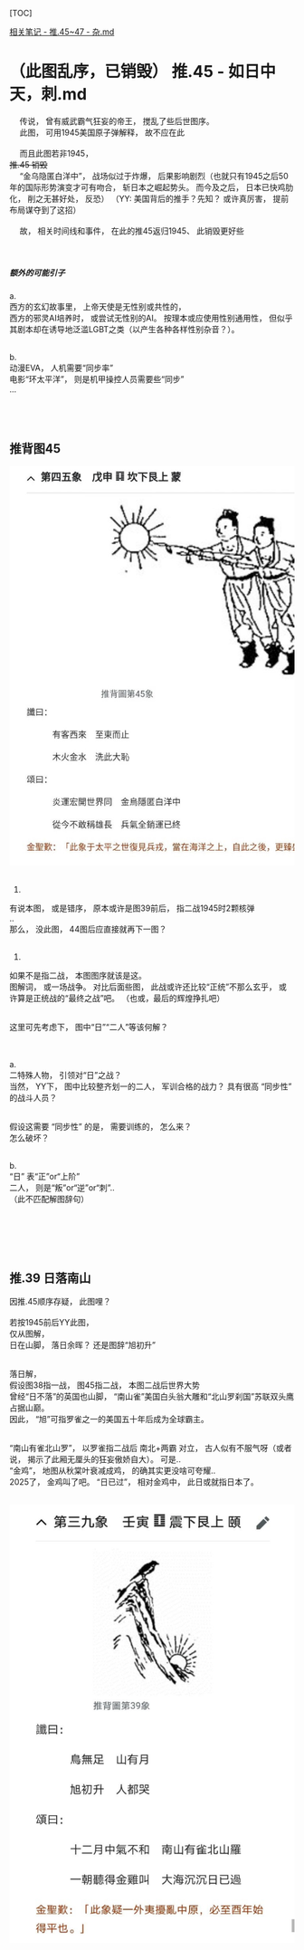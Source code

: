 [TOC]  

[相关笔记 - 推.45~47 - 杂.md](./推.45~47%20-%20杂.md) <br> 

# （此图乱序，已销毁） 推.45 - 如日中天，刺.md  
&emsp; 传说， 曾有威武霸气狂妄的帝王， 搅乱了些后世图序。 <br> 
&emsp; 此图， 可用1945美国原子弹解释， 故不应在此 <br> 
<br>
&emsp; 而且此图若非1945， <br> 
~~推.45 销毁~~ <br> 
&emsp; “金乌隐匿白洋中”， 战场似过于炸爆， 后果影响剧烈（也就只有1945之后50年的国际形势演变才可有吻合， 斩日本之崛起势头。 而今及之后， 日本已快鸡肋化， 削之无甚好处， 反恐） （YY: 美国背后的推手？先知？ 或许真厉害， 提前布局谋夺到了这招） <br> 
<br>
&emsp; 故， 相关时间线和事件， 在此的推45返归1945、 此销毁更好些 <br> 
<br> 
<br> 


##### 额外的可能引子 
a.  <br> 
西方的玄幻故事里， 上帝天使是无性别或共性的，  <br> 
西方的邪灵AI培养时，  或尝试无性别的AI。 按理本或应使用性别通用性， 但似乎其剧本却在诱导地泛滥LGBT之类（以产生各种各样性别杂音？）。  <br> 
<br> 

b.  <br> 
动漫EVA， 人机需要“同步率” <br> 
电影“环太平洋”， 则是机甲操控人员需要些“同步” <br> 
...  <br> 
<br> 
<br> 
<br> 


## 推背图45 
![本图-推.45](res/推.45~47a.jpg) <br> 
<br> 

1.  <br> 
有说本图， 或是错序， 原本或许是图39前后， 指二战1945时2颗核弹  <br> 
..  <br> 
那么， 没此图， 44图后应直接就再下一图？  <br> 
<br> 

1.  <br> 
如果不是指二战， 本图图序就该是这。  <br> 
图解词， 或一场战争。 对比后面些图， 此战或许还比较“正统”不那么玄乎， 或许算是正统战的“最终之战”吧。 （也或，最后的辉煌挣扎吧） <br> 
<br> 

这里可先考虑下， 图中“日”“二人”等该何解？  <br> 
<br> 
<br> 

a.  <br> 
二特殊人物， 引领对“日”之战？  <br> 
当然， YY下， 图中比较整齐划一的二人， 军训合格的战力？ 具有很高 “同步性” 的战斗人员？  <br> 
<br> 

假设这需要 “同步性” 的是， 需要训练的， 怎么来？  <br> 
怎么破坏？  <br> 
<br> 

b.  <br> 
“日” 表“正”or“上阶”  <br> 
二人， 则是“叛”or“逆”or“刺”..  <br> 
（此不匹配解图辞句） <br> 
<br> 
<br> 
<br> 
<br> 
<br> 


## 推.39 日落南山
因推.45顺序存疑， 此图哩？  <br> 
<br> 
若按1945前后YY此图，  <br> 
仅从图解，  <br> 
日在山脚， 落日余晖？ 还是图辞“旭初升”  <br> 
<br> 

落日解，  <br> 
假设图38指一战， 图45指二战， 本图二战后世界大势  <br> 
曾经“日不落”的英国也山脚， “南山雀”美国白头翁大雕和“北山罗刹国”苏联双头鹰占据山巅。  <br> 
因此， “旭”可指罗雀之一的美国五十年后成为全球霸主。  <br> 
<br> 

“南山有雀北山罗”， 以罗雀指二战后 南北+两霸 对立， 古人似有不服气呀（或者说， 揭示了此厢无厘头的狂妄傲娇自大）。 可是..  <br> 
“金鸡”， 地图从秋棠叶衰减成鸡， 的确其实更没啥可夸耀.. <br> 
2025了， 金鸡叫了吧。 “日已过”， 相对金鸡中， 此日或就指日本了。  <br> 
<br> 

![图-推.39](res/推.39-二战后日落日升巅顶雀.jpg) <br> 

<br> 
<br> 
<br> 
<br> 
<br> 
